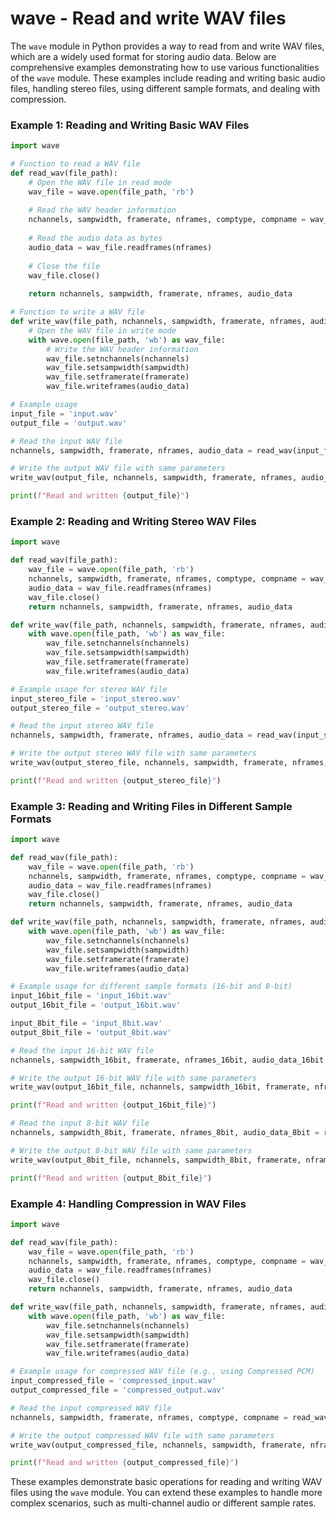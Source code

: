 # wave - Read and write WAV files

The `wave` module in Python provides a way to read from and write WAV files, which are a widely used format for storing audio data. Below are comprehensive examples demonstrating how to use various functionalities of the `wave` module. These examples include reading and writing basic audio files, handling stereo files, using different sample formats, and dealing with compression.

### Example 1: Reading and Writing Basic WAV Files

```python
import wave

# Function to read a WAV file
def read_wav(file_path):
    # Open the WAV file in read mode
    wav_file = wave.open(file_path, 'rb')
    
    # Read the WAV header information
    nchannels, sampwidth, framerate, nframes, comptype, compname = wav_file.getparams()
    
    # Read the audio data as bytes
    audio_data = wav_file.readframes(nframes)
    
    # Close the file
    wav_file.close()
    
    return nchannels, sampwidth, framerate, nframes, audio_data

# Function to write a WAV file
def write_wav(file_path, nchannels, sampwidth, framerate, nframes, audio_data):
    # Open the WAV file in write mode
    with wave.open(file_path, 'wb') as wav_file:
        # Write the WAV header information
        wav_file.setnchannels(nchannels)
        wav_file.setsampwidth(sampwidth)
        wav_file.setframerate(framerate)
        wav_file.writeframes(audio_data)

# Example usage
input_file = 'input.wav'
output_file = 'output.wav'

# Read the input WAV file
nchannels, sampwidth, framerate, nframes, audio_data = read_wav(input_file)

# Write the output WAV file with same parameters
write_wav(output_file, nchannels, sampwidth, framerate, nframes, audio_data)

print(f"Read and written {output_file}")
```

### Example 2: Reading and Writing Stereo WAV Files

```python
import wave

def read_wav(file_path):
    wav_file = wave.open(file_path, 'rb')
    nchannels, sampwidth, framerate, nframes, comptype, compname = wav_file.getparams()
    audio_data = wav_file.readframes(nframes)
    wav_file.close()
    return nchannels, sampwidth, framerate, nframes, audio_data

def write_wav(file_path, nchannels, sampwidth, framerate, nframes, audio_data):
    with wave.open(file_path, 'wb') as wav_file:
        wav_file.setnchannels(nchannels)
        wav_file.setsampwidth(sampwidth)
        wav_file.setframerate(framerate)
        wav_file.writeframes(audio_data)

# Example usage for stereo WAV file
input_stereo_file = 'input_stereo.wav'
output_stereo_file = 'output_stereo.wav'

# Read the input stereo WAV file
nchannels, sampwidth, framerate, nframes, audio_data = read_wav(input_stereo_file)

# Write the output stereo WAV file with same parameters
write_wav(output_stereo_file, nchannels, sampwidth, framerate, nframes, audio_data)

print(f"Read and written {output_stereo_file}")
```

### Example 3: Reading and Writing Files in Different Sample Formats

```python
import wave

def read_wav(file_path):
    wav_file = wave.open(file_path, 'rb')
    nchannels, sampwidth, framerate, nframes, comptype, compname = wav_file.getparams()
    audio_data = wav_file.readframes(nframes)
    wav_file.close()
    return nchannels, sampwidth, framerate, nframes, audio_data

def write_wav(file_path, nchannels, sampwidth, framerate, nframes, audio_data):
    with wave.open(file_path, 'wb') as wav_file:
        wav_file.setnchannels(nchannels)
        wav_file.setsampwidth(sampwidth)
        wav_file.setframerate(framerate)
        wav_file.writeframes(audio_data)

# Example usage for different sample formats (16-bit and 8-bit)
input_16bit_file = 'input_16bit.wav'
output_16bit_file = 'output_16bit.wav'

input_8bit_file = 'input_8bit.wav'
output_8bit_file = 'output_8bit.wav'

# Read the input 16-bit WAV file
nchannels, sampwidth_16bit, framerate, nframes_16bit, audio_data_16bit = read_wav(input_16bit_file)

# Write the output 16-bit WAV file with same parameters
write_wav(output_16bit_file, nchannels, sampwidth_16bit, framerate, nframes_16bit, audio_data_16bit)

print(f"Read and written {output_16bit_file}")

# Read the input 8-bit WAV file
nchannels, sampwidth_8bit, framerate, nframes_8bit, audio_data_8bit = read_wav(input_8bit_file)

# Write the output 8-bit WAV file with same parameters
write_wav(output_8bit_file, nchannels, sampwidth_8bit, framerate, nframes_8bit, audio_data_8bit)

print(f"Read and written {output_8bit_file}")
```

### Example 4: Handling Compression in WAV Files

```python
import wave

def read_wav(file_path):
    wav_file = wave.open(file_path, 'rb')
    nchannels, sampwidth, framerate, nframes, comptype, compname = wav_file.getparams()
    audio_data = wav_file.readframes(nframes)
    wav_file.close()
    return nchannels, sampwidth, framerate, nframes, audio_data

def write_wav(file_path, nchannels, sampwidth, framerate, nframes, audio_data):
    with wave.open(file_path, 'wb') as wav_file:
        wav_file.setnchannels(nchannels)
        wav_file.setsampwidth(sampwidth)
        wav_file.setframerate(framerate)
        wav_file.writeframes(audio_data)

# Example usage for compressed WAV file (e.g., using Compressed PCM)
input_compressed_file = 'compressed_input.wav'
output_compressed_file = 'compressed_output.wav'

# Read the input compressed WAV file
nchannels, sampwidth, framerate, nframes, comptype, compname = read_wav(input_compressed_file)

# Write the output compressed WAV file with same parameters
write_wav(output_compressed_file, nchannels, sampwidth, framerate, nframes, audio_data)

print(f"Read and written {output_compressed_file}")
```

These examples demonstrate basic operations for reading and writing WAV files using the `wave` module. You can extend these examples to handle more complex scenarios, such as multi-channel audio or different sample rates.
